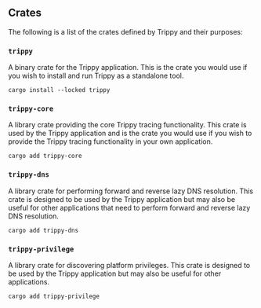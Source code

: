 ## Crates

The following is a list of the crates defined by Trippy and their purposes:

### `trippy`

A binary crate for the Trippy application. This is the crate you would use if you wish to install and run Trippy as a
standalone tool.

```shell
cargo install --locked trippy
```

### `trippy-core`

A library crate providing the core Trippy tracing functionality. This crate is used by the Trippy application and is
the crate you would use if you wish to provide the Trippy tracing functionality in your own application.

```shell
cargo add trippy-core
```

### `trippy-dns`

A library crate for performing forward and reverse lazy DNS resolution. This crate is designed to be used by the Trippy
application but may also be useful for other applications that need to perform forward and reverse lazy DNS resolution.

```shell
cargo add trippy-dns
```

### `trippy-privilege`

A library crate for discovering platform privileges. This crate is designed to be used by the Trippy application but
may also be useful for other applications.

```shell
cargo add trippy-privilege
```